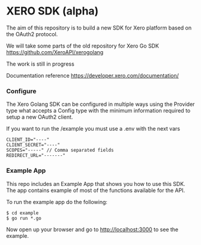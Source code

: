 # XERO SDK (alpha)

The aim of this repository is to build a new SDK for Xero platform based on the OAuth2 protocol.

We will take some parts of the old repository for Xero Go SDK https://github.com/XeroAPI/xerogolang

The work is still in progress

Documentation reference https://developer.xero.com/documentation/


### Configure

The Xero Golang SDK can be configured in multiple ways using the Provider type what accepts a Config type with the minimum
information required to setup a new OAuth2 client.

If you want to run the /example you must use a .env with the next vars

```
CLIENT_ID="----"
CLIENT_SECRET="----"
SCOPES="-----" // Comma separated fields
REDIRECT_URL="-------"
```

### Example App

This repo includes an Example App that shows you how to use this SDK. The app contains example of most of the functions
available for the API.

To run the example app do the following:
```text
$ cd example
$ go run *.go
```

Now open up your browser and go to [http://localhost:3000](http://localhost:3000) to see the example.
